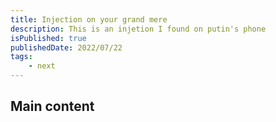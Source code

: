 ```yaml
---
title: Injection on your grand mere
description: This is an injetion I found on putin's phone
isPublished: true
publishedDate: 2022/07/22
tags:
    - next
---
```


## Main content